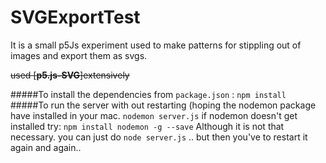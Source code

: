 # SVGExportTest

It is a small p5Js experiment used to make patterns for stippling out of images and export them as svgs. 

~~used [**p5.js-SVG**]extensively~~

#####To install the dependencies from `package.json` :
`
npm install 
`
#####To run the server with out restarting (hoping the nodemon package have installed in your mac. 
`
nodemon server.js
`
if nodemon doesn't get installed try: 
`npm install nodemon -g --save`
Although it is not that necessary. you can just do `node server.js` .. but then you've to restart it again and again.. 




